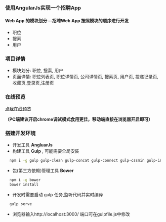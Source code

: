 ### 使用AngularJs实现一个招聘App

#### Web App 的模块划分   --招聘Web App 按照模块的顺序进行开发

* 职位
* 搜索
* 用户 

### 项目详情
 * 模块划分: 职位, 搜索, 用户
 * 页面详情: 职位列表页, 职位详情页, 公司详情页, 搜索页, 用户页, 投递记录页,收藏页,登录页,注册页

### 在线预览
[点我在线预览](https://txfaaaa.github.io/AngularJs_App)

**（PC端建议开启chrome调试模式食用更佳，移动端直接在浏览器开启即可）**

### 搭建开发环境

* 开发工具 **AngluarJs**
* 构建工具 **Gulp** , 可能需要全局安装
```bash
  npm i -g gulp gulp-clean gulp-concat gulp-connect gulp-cssmin gulp-imagemin gulp-less gulp-load-plugins gulp-plumber gulp-uglify open
  ```
* 包(第三方依赖)管理工具 **Bower**
```bash
  npm i -g bower 
  bower install
  ```
* 开发时需要启动 gulp 任务,监听代码并实时编译
 ```bash
   gulp serve
  ```
* 浏览器输入http://localhost:3000/ 端口可在gulpfile.js中修改



